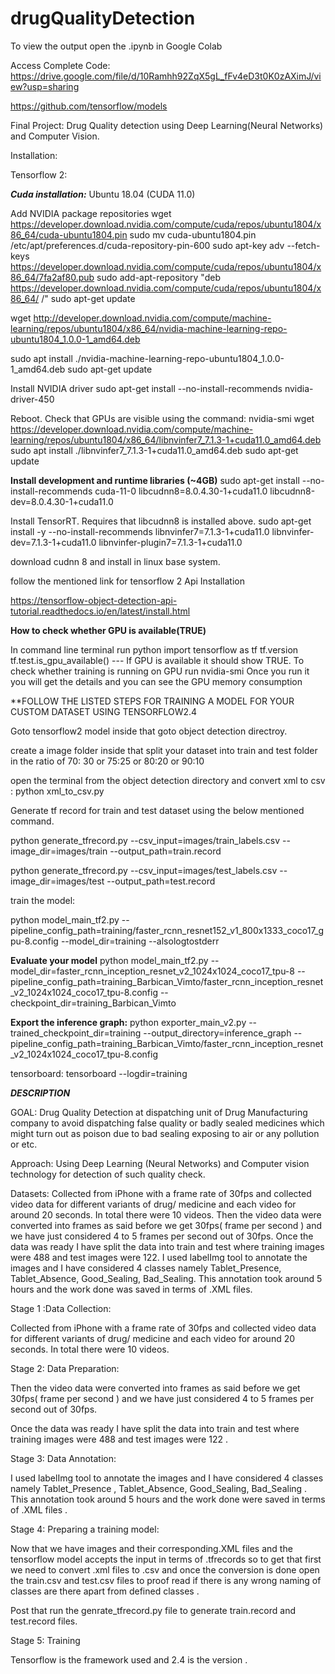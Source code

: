 # drugQualityDetection

To view the output open the .ipynb in Google Colab

Access Complete Code: https://drive.google.com/file/d/10Ramhh92ZqX5gL_fFv4eD3t0K0zAXimJ/view?usp=sharing

https://github.com/tensorflow/models

Final Project: Drug Quality detection using Deep Learning(Neural Networks) and Computer Vision.

Installation:

Tensorflow 2:

***Cuda installation:***
Ubuntu 18.04 (CUDA 11.0)

Add NVIDIA package repositories
wget https://developer.download.nvidia.com/compute/cuda/repos/ubuntu1804/x86_64/cuda-ubuntu1804.pin sudo mv cuda-ubuntu1804.pin /etc/apt/preferences.d/cuda-repository-pin-600 sudo apt-key adv --fetch-keys https://developer.download.nvidia.com/compute/cuda/repos/ubuntu1804/x86_64/7fa2af80.pub sudo add-apt-repository "deb https://developer.download.nvidia.com/compute/cuda/repos/ubuntu1804/x86_64/ /" sudo apt-get update

wget http://developer.download.nvidia.com/compute/machine-learning/repos/ubuntu1804/x86_64/nvidia-machine-learning-repo-ubuntu1804_1.0.0-1_amd64.deb

sudo apt install ./nvidia-machine-learning-repo-ubuntu1804_1.0.0-1_amd64.deb sudo apt-get update

Install NVIDIA driver
sudo apt-get install --no-install-recommends nvidia-driver-450

Reboot. Check that GPUs are visible using the command: nvidia-smi
wget https://developer.download.nvidia.com/compute/machine-learning/repos/ubuntu1804/x86_64/libnvinfer7_7.1.3-1+cuda11.0_amd64.deb sudo apt install ./libnvinfer7_7.1.3-1+cuda11.0_amd64.deb sudo apt-get update

**Install development and runtime libraries (~4GB)**
sudo apt-get install --no-install-recommends
cuda-11-0
libcudnn8=8.0.4.30-1+cuda11.0
libcudnn8-dev=8.0.4.30-1+cuda11.0

Install TensorRT. Requires that libcudnn8 is installed above.
sudo apt-get install -y --no-install-recommends libnvinfer7=7.1.3-1+cuda11.0
libnvinfer-dev=7.1.3-1+cuda11.0
libnvinfer-plugin7=7.1.3-1+cuda11.0

download cudnn 8 and install in linux base system.

follow the mentioned link for tensorflow 2 Api Installation

https://tensorflow-object-detection-api-tutorial.readthedocs.io/en/latest/install.html

**How to check whether GPU is available(TRUE)**

In command line terminal run python
import tensorflow as tf
tf.version
tf.test.is_gpu_available() --- If GPU is available it should show TRUE.
To check whether training is running on GPU run nvidia-smi
Once you run it you will get the details and you can see the GPU memory consumption

**FOLLOW THE LISTED STEPS FOR TRAINING A MODEL FOR YOUR CUSTOM DATASET USING TENSORFLOW2.4

Goto tensorflow2 model inside that goto object detection directroy.

create a image folder inside that split your dataset into train and test folder in the ratio of 70: 30 or 75:25 or 80:20 or 90:10

open the terminal from the object detection directory and convert xml to csv : python xml_to_csv.py

Generate tf record for train and test dataset using the below mentioned command.

python generate_tfrecord.py --csv_input=images/train_labels.csv --image_dir=images/train --output_path=train.record

python generate_tfrecord.py --csv_input=images/test_labels.csv --image_dir=images/test --output_path=test.record

train the model:

python model_main_tf2.py --pipeline_config_path=training/faster_rcnn_resnet152_v1_800x1333_coco17_gpu-8.config --model_dir=training --alsologtostderr

**Evaluate your model**
python model_main_tf2.py --model_dir=faster_rcnn_inception_resnet_v2_1024x1024_coco17_tpu-8 --pipeline_config_path=training_Barbican_Vimto/faster_rcnn_inception_resnet_v2_1024x1024_coco17_tpu-8.config --checkpoint_dir=training_Barbican_Vimto

**Export the inference graph:**
python exporter_main_v2.py --trained_checkpoint_dir=training --output_directory=inference_graph --pipeline_config_path=training_Barbican_Vimto/faster_rcnn_inception_resnet_v2_1024x1024_coco17_tpu-8.config

tensorboard:
tensorboard --logdir=training


***DESCRIPTION***

GOAL:
Drug Quality Detection at dispatching unit of Drug Manufacturing company to avoid dispatching false quality or badly sealed medicines which might turn out as poison due to bad sealing exposing to air or any pollution or etc.

Approach: Using Deep Learning (Neural Networks) and Computer vision technology for detection of such quality check.

Datasets: Collected from iPhone with a frame rate of 30fps and collected video data for different variants of drug/ medicine and each video for around 20 seconds. In total there were 10 videos. Then the video data were converted into frames as said before we get 30fps( frame per second ) and we have just considered 4 to 5 frames per second out of 30fps. Once the data was ready I have split the data into train and test where training images were 488 and test images were 122. I used labelImg tool to annotate the images and I have considered 4 classes namely Tablet_Presence, Tablet_Absence, Good_Sealing, Bad_Sealing. This annotation took around 5 hours and the work done was saved in terms of .XML files.

Stage 1 :Data Collection:

Collected from iPhone with a frame rate of 30fps and collected video data for different variants of drug/ medicine and each video for around 20 seconds. In total there were 10 videos.

Stage 2: Data Preparation:

Then the video data were converted into frames as said before we get 30fps( frame per second ) and we have just considered 4 to 5 frames per second out of 30fps.

Once the data was ready I have split the data into train and test where training images were 488 and test images were 122 .

Stage 3: Data Annotation:

I used labelImg tool to annotate the images and I have considered 4 classes namely Tablet_Presence , Tablet_Absence, Good_Sealing, Bad_Sealing . This annotation took around 5 hours and the work done were saved in terms of .XML files .

Stage 4: Preparing a training model:

Now that we have images and their corresponding.XML files and the tensorflow model accepts the input in terms of .tfrecords so to get that first we need to convert .xml files to .csv and once the conversion is done open the train.csv and test.csv files to proof read if there is any wrong naming of classes are there apart from defined classes .

Post that run the genrate_tfrecord.py file to generate train.record and test.record files.

Stage 5: Training

Tensorflow is the framework used and 2.4 is the version .

